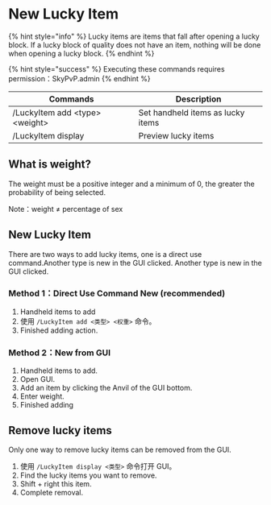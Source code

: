 # New Lucky Item

{% hint style="info" %}
Lucky items are items that fall after opening a lucky block. If a lucky block of quality does not have an item, nothing will be done when opening a lucky block.
{% endhint %}

{% hint style="success" %}
Executing these commands requires permission：SkyPvP.admin
{% endhint %}

| Commands                           | Description                       |
| ---------------------------------- | --------------------------------- |
| /LuckyItem add \<type> \<weight> | Set handheld items as lucky items |
| /LuckyItem display                 | Preview lucky items               |

## What is weight?

The weight must be a positive integer and a minimum of 0, the greater the probability of being selected.

Note：weight ≠ percentage of sex

## New Lucky Item

There are two ways to add lucky items, one is a direct use command.Another type is new in the GUI clicked.&#x20;Another type is new in the GUI clicked.&#x20;

### Method 1：Direct Use Command New (recommended)

1. Handheld items to add
2. 使用 `/LuckyItem add <类型> <权重>` 命令。
3. Finished adding action.

### Method 2：New from GUI

1. Handheld items to add.
2. Open GUI.
3. Add an item by clicking the Anvil of the GUI bottom.
4. Enter weight.
5. Finished adding

## Remove lucky items

Only one way to remove lucky items can be removed from the GUI.

1. 使用 `/LuckyItem display <类型>` 命令打开 GUI。
2. Find the lucky items you want to remove.
3. Shift + right this item.
4. Complete removal.
